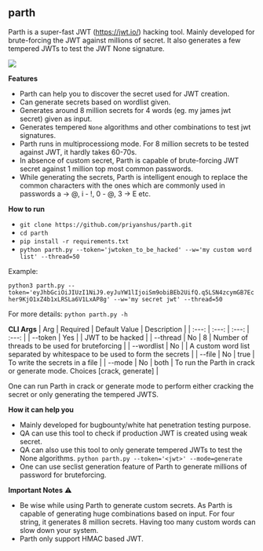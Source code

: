 ## parth
Parth is a super-fast JWT (https://jwt.io/) hacking tool. Mainly developed for brute-forcing the JWT against millions of secret. It also generates a few tempered JWTs to test the JWT None signature.

<img src="https://github.com/priyanshus/parth/blob/master/media/screenshot.png">

**Features**
- Parth can help you to discover the secret used for JWT creation.
- Can generate secrets based on wordlist given.
- Generates around 8 million secrets for 4 words (eg. my james jwt secret) given as input.
- Generates tempered `None` algorithms and other combinations to test jwt signatures.
- Parth runs in multiprocessiong mode. For 8 million secrets to be tested against JWT, it hardly takes 60-70s.
- In absence of custom secret, Parth is capable of brute-forcing JWT secret against 1 million top most common passwords.
- While generating the secrets, Parth is intelligent enough to replace the common characters with the ones which are commonly used in passwords a -> @, i - !, 0 - @, 3 -> E etc.

**How to run**

- `git clone https://github.com/priyanshus/parth.git` 
- `cd parth`
- `pip install -r requirements.txt`
- `python parth.py --token='jwtoken_to_be_hacked' --w='my custom word list' --thread=50`

Example:

`python3 parth.py --token='eyJhbGciOiJIUzI1NiJ9.eyJuYW1lIjoiSm9obiBEb2UifQ.q5LSN4zcymGB7Echer9KjO1xZ4b1xLRSLa6V1LxAP8g' --w='my secret jwt' --thread=50`

For more details: `python parth.py -h`

**CLI Args**
| Arg | Required | Default Value | Description |
| :---: | :---: | :---: | :---: |
| --token | Yes | | JWT to be hacked |
| --thread | No | 8 | Number of threads to be used for bruteforcing |
| --wordlist | No | | A custom word list separated by whitespace to be used to form the secrets |
| --file | No | true | To write the secrets in a file |
| --mode | No | both | To run the Parth in crack or generate mode. Choices [crack, generate] |

One can run Parth in crack or generate mode to perform either cracking the secret or only generating the tempered JWTS.

**How it can help you**
- Mainly developed for bugbounty/white hat penetration testing purpose.
- QA can use this tool to check if production JWT is created using weak secret.
- QA can also use this tool to only generate tempered JWTs to test the None algorithms. `python parth.py --token='<jwt>' --mode=generate`
- One can use seclist generation feature of Parth to generate millions of password for bruteforcing. 

**Important Notes** :warning:
- Be wise while using Parth to generate custom secrets. As Parth is capable of generating huge combinations based on input. For four string, it generates 8 million secrets. Having too many custom words can slow down your system.
- Parth only support HMAC based JWT.

